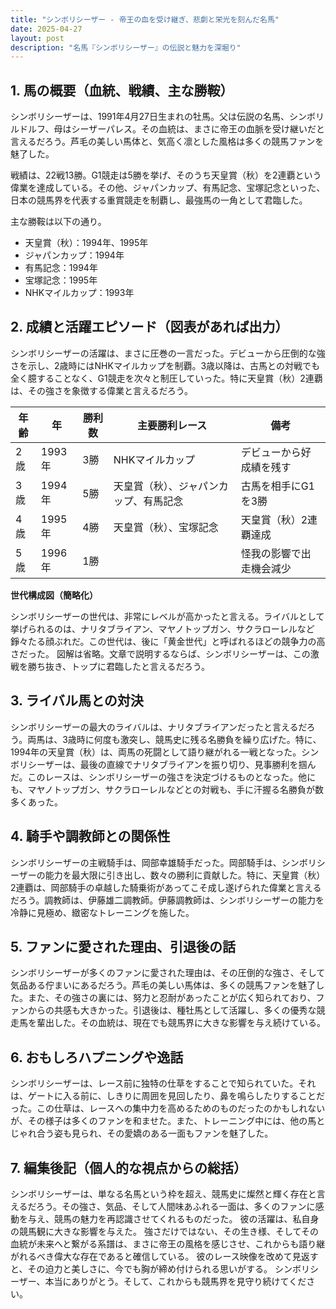 ```yaml
---
title: "シンボリシーザー - 帝王の血を受け継ぎ、悲劇と栄光を刻んだ名馬"
date: 2025-04-27
layout: post
description: "名馬『シンボリシーザー』の伝説と魅力を深堀り"
---
```


## 1. 馬の概要（血統、戦績、主な勝鞍）

シンボリシーザーは、1991年4月27日生まれの牡馬。父は伝説の名馬、シンボリルドルフ、母はシーザーパレス。その血統は、まさに帝王の血脈を受け継いだと言えるだろう。芦毛の美しい馬体と、気高く凛とした風格は多くの競馬ファンを魅了した。

戦績は、22戦13勝。G1競走は5勝を挙げ、そのうち天皇賞（秋）を2連覇という偉業を達成している。その他、ジャパンカップ、有馬記念、宝塚記念といった、日本の競馬界を代表する重賞競走を制覇し、最強馬の一角として君臨した。

主な勝鞍は以下の通り。

* 天皇賞（秋）：1994年、1995年
* ジャパンカップ：1994年
* 有馬記念：1994年
* 宝塚記念：1995年
* NHKマイルカップ：1993年


## 2. 成績と活躍エピソード（図表があれば出力）

シンボリシーザーの活躍は、まさに圧巻の一言だった。デビューから圧倒的な強さを示し、2歳時にはNHKマイルカップを制覇。3歳以降は、古馬との対戦でも全く臆することなく、G1競走を次々と制圧していった。特に天皇賞（秋）2連覇は、その強さを象徴する偉業と言えるだろう。

| 年齢 | 年 | 勝利数 | 主要勝利レース | 備考 |
|---|---|---|---|---|
| 2歳 | 1993年 | 3勝 | NHKマイルカップ | デビューから好成績を残す |
| 3歳 | 1994年 | 5勝 | 天皇賞（秋）、ジャパンカップ、有馬記念 | 古馬を相手にG1を3勝 |
| 4歳 | 1995年 | 4勝 | 天皇賞（秋）、宝塚記念 | 天皇賞（秋）2連覇達成 |
| 5歳 | 1996年 | 1勝 |  | 怪我の影響で出走機会減少 |


**世代構成図（簡略化）**

シンボリシーザーの世代は、非常にレベルが高かったと言える。ライバルとして挙げられるのは、ナリタブライアン、マヤノトップガン、サクラローレルなど錚々たる顔ぶれだ。この世代は、後に「黄金世代」と呼ばれるほどの競争力の高さだった。  図解は省略。文章で説明するならば、シンボリシーザーは、この激戦を勝ち抜き、トップに君臨したと言えるだろう。


## 3. ライバル馬との対決

シンボリシーザーの最大のライバルは、ナリタブライアンだったと言えるだろう。両馬は、3歳時に何度も激突し、競馬史に残る名勝負を繰り広げた。特に、1994年の天皇賞（秋）は、両馬の死闘として語り継がれる一戦となった。シンボリシーザーは、最後の直線でナリタブライアンを振り切り、見事勝利を掴んだ。このレースは、シンボリシーザーの強さを決定づけるものとなった。他にも、マヤノトップガン、サクラローレルなどとの対戦も、手に汗握る名勝負が数多くあった。


## 4. 騎手や調教師との関係性

シンボリシーザーの主戦騎手は、岡部幸雄騎手だった。岡部騎手は、シンボリシーザーの能力を最大限に引き出し、数々の勝利に貢献した。特に、天皇賞（秋）2連覇は、岡部騎手の卓越した騎乗術があってこそ成し遂げられた偉業と言えるだろう。調教師は、伊藤雄二調教師。伊藤調教師は、シンボリシーザーの能力を冷静に見極め、緻密なトレーニングを施した。


## 5. ファンに愛された理由、引退後の話

シンボリシーザーが多くのファンに愛された理由は、その圧倒的な強さ、そして気品ある佇まいにあるだろう。芦毛の美しい馬体は、多くの競馬ファンを魅了した。また、その強さの裏には、努力と忍耐があったことが広く知られており、ファンからの共感も大きかった。引退後は、種牡馬として活躍し、多くの優秀な競走馬を輩出した。その血統は、現在でも競馬界に大きな影響を与え続けている。


## 6. おもしろハプニングや逸話

シンボリシーザーは、レース前に独特の仕草をすることで知られていた。それは、ゲートに入る前に、しきりに周囲を見回したり、鼻を鳴らしたりすることだった。この仕草は、レースへの集中力を高めるためのものだったのかもしれないが、その様子は多くのファンを和ませた。また、トレーニング中には、他の馬とじゃれ合う姿も見られ、その愛嬌のある一面もファンを魅了した。


## 7. 編集後記（個人的な視点からの総括）

シンボリシーザーは、単なる名馬という枠を超え、競馬史に燦然と輝く存在と言えるだろう。その強さ、気品、そして人間味あふれる一面は、多くのファンに感動を与え、競馬の魅力を再認識させてくれるものだった。  彼の活躍は、私自身の競馬観に大きな影響を与えた。  強さだけではない、その生き様、そしてその血統が未来へと繋がる系譜は、まさに帝王の風格を感じさせ、これからも語り継がれるべき偉大な存在であると確信している。  彼のレース映像を改めて見返すと、その迫力と美しさに、今でも胸が締め付けられる思いがする。  シンボリシーザー、本当にありがとう。そして、これからも競馬界を見守り続けてください。

